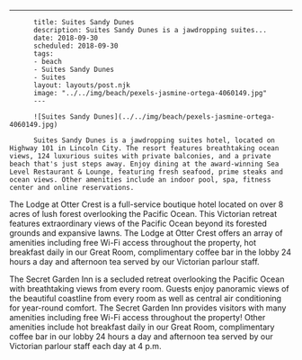 ---
          title: Suites Sandy Dunes
          description: Suites Sandy Dunes is a jawdropping suites...
          date: 2018-09-30
          scheduled: 2018-09-30
          tags:
          - beach
          - Suites Sandy Dunes
          - Suites
          layout: layouts/post.njk
          image: "../../img/beach/pexels-jasmine-ortega-4060149.jpg"
          ---
          
          ![Suites Sandy Dunes](../../img/beach/pexels-jasmine-ortega-4060149.jpg)
          
          Suites Sandy Dunes is a jawdropping suites hotel, located on Highway 101 in Lincoln City. The resort features breathtaking ocean views, 124 luxurious suites with private balconies, and a private beach that's just steps away. Enjoy dining at the award-winning Sea Level Restaurant & Lounge, featuring fresh seafood, prime steaks and ocean views. Other amenities include an indoor pool, spa, fitness center and online reservations.

The Lodge at Otter Crest is a full-service boutique hotel located on over 8 acres of lush forest overlooking the Pacific Ocean. This Victorian retreat features extraordinary views of the Pacific Ocean beyond its forested grounds and expansive lawns. The Lodge at Otter Crest offers an array of amenities including free Wi-Fi access throughout the property, hot breakfast daily in our Great Room, complimentary coffee bar in the lobby 24 hours a day and afternoon tea served by our Victorian parlour staff.

The Secret Garden Inn is a secluded retreat overlooking the Pacific Ocean with breathtaking views from every room. Guests enjoy panoramic views of the beautiful coastline from every room as well as central air conditioning for year-round comfort. The Secret Garden Inn provides visitors with many amenities including free Wi-Fi access throughout the property! Other amenities include hot breakfast daily in our Great Room, complimentary coffee bar in our lobby 24 hours a day and afternoon tea served by our Victorian parlour staff each day at 4 p.m.